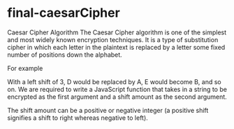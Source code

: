 # final-caesarCipher

Caesar Cipher Algorithm
The Caesar Cipher algorithm is one of the simplest and most widely known encryption techniques. It is a type of substitution cipher in which each letter in the plaintext is replaced by a letter some fixed number of positions down the alphabet.

For example

With a left shift of 3, D would be replaced by A, E would become B, and so on. We are required to write a JavaScript function that takes in a string to be encrypted as the first argument and a shift amount as the second argument.

The shift amount can be a positive or negative integer (a positive shift signifies a shift to right whereas negative to left).

